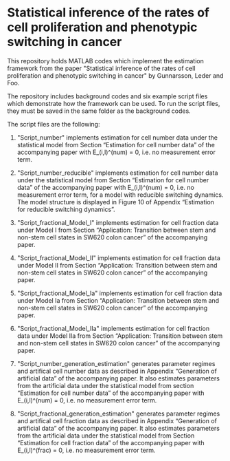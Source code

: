 # Statistical inference of the rates of cell proliferation and phenotypic switching in cancer

This repository holds MATLAB codes which implement the estimation framework from the paper "Statistical inference of the rates of cell proliferation and phenotypic switching in cancer" by Gunnarsson, Leder and Foo.

The repository includes background codes and six example script files which demonstrate how the framework can be used. To run the script files, they must be saved in the same folder as the background codes.

The script files are the following:

1.	"Script_number" implements estimation for cell number data under the statistical model from Section “Estimation for cell number data” of the accompanying paper with E_(i,l)^(num) = 0, i.e. no measurement error term.

2.	"Script_number_reducible" implements estimation for cell number data under the statistical model from Section “Estimation for cell number data” of the accompanying paper with E_(i,l)^(num) = 0, i.e. no measurement error term, for a model with reducible switching dynamics. The model structure is displayed in Figure 10 of Appendix “Estimation for reducible switching dynamics”.

3.	"Script_fractional_Model_I" implements estimation for cell fraction data under Model I from Section “Application: Transition between stem and non-stem cell states in SW620 colon cancer” of the accompanying paper.

4.	"Script_fractional_Model_II" implements estimation for cell fraction data under Model II from Section “Application: Transition between stem and non-stem cell states in SW620 colon cancer”  of the accompanying paper.

5.	"Script_fractional_Model_Ia" implements estimation for cell fraction data under Model Ia from Section “Application: Transition between stem and non-stem cell states in SW620 colon cancer” of the accompanying paper.

6.	"Script_fractional_Model_IIa" implements estimation for cell fraction data under Model IIa from Section “Application: Transition between stem and non-stem cell states in SW620 colon cancer”  of the accompanying paper.

7.	"Script_number_generation_estimation" generates parameter regimes and artifical cell number data as described in Appendix “Generation of artificial data” of the accompanying paper. It also estimates parameters from the artificial data under the statistical model from section “Estimation for cell number data” of the accompanying paper with E_(i,l)^(num) = 0, i.e. no measurement error term.

8.	"Script_fractional_generation_estimation" generates parameter regimes and artifical cell fraction data as described in Appendix “Generation of artificial data”  of the accompanying paper. It also estimates parameters from the artificial data under the statistical model from Section “Estimation for cell fraction data” of the accompanying paper with E_(i,l)^(frac) = 0, i.e. no measurement error term.
